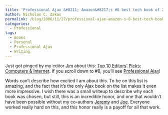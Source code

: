 ```yaml
---
title: 'Professional Ajax &#8211; Amazon&#8217;s #8 best tech book of 2006!'
author: Nicholas C. Zakas
permalink: /blog/2006/11/27/professional-ajax-amazon-s-8-best-tech-book-of-2006/
categories:
  - Professional
tags:
  - Books
  - Personal
  - Professional Ajax
  - Writing
---
```

Just got pinged by my editor <a title="Jim Minatel Wrox Book Editor Blog" rel="external" href="http://wroxblog.typepad.com/">Jim</a> about this: <a title="Best Books of 2006 - Top 10 Editors' Picks: Computers & Internet" rel="external" href="http://www.amazon.com/exec/obidos/tg/feature/-/1000020581/">Top 10 Editors&#8217; Picks: Computers & Internet</a>. If you scroll down to #8, you&#8217;ll see <a title="Professional Ajax" rel="external" href="http://www.amazon.com/exec/obidos/redirect?link_code=ur2&tag=nczonline-20&camp=1789&creative=9325&path=http%3A%2F%2Fwww.amazon.com%2Fgp%2Fproduct%2F0471777781%2F">Professional Ajax</a>!

Words can&#8217;t describe how excited I am about this. To be on this list is amazing, and the fact that it&#8217;s the only Ajax book on the list makes it even more impressive. I wish there was a small writeup to describe why each book was chosen, but still, this is an incredible honor, and one that wouldn&#8217;t have been possible without my co-authors <a title="XWeb" rel="external" href="http://www.wdonline.com">Jeremy</a> and <a title="Joe asks 'Is it me or what?'" rel="external" href="http://joef.typepad.com">Joe</a>. Everyone worked really hard on this, and this honor really is a payoff for all that work.
